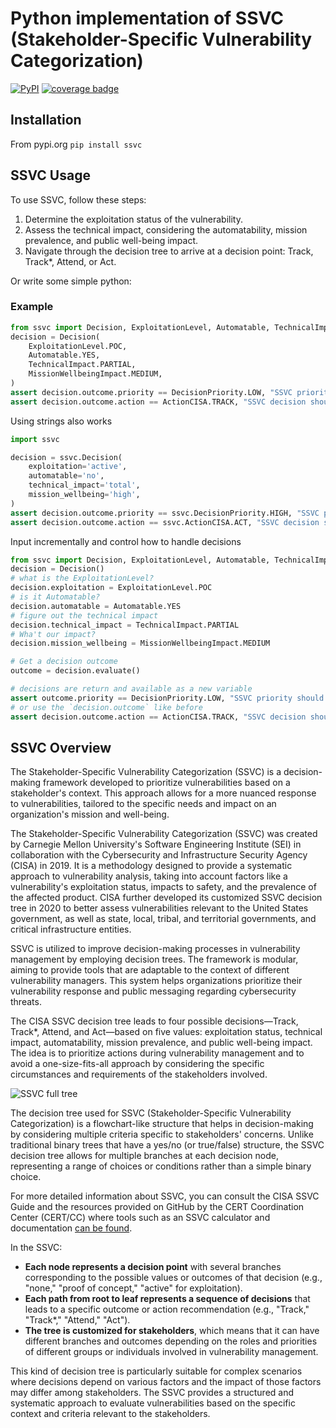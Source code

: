 # Python implementation of SSVC (Stakeholder-Specific Vulnerability Categorization)

[![PyPI](https://img.shields.io/pypi/v/ssvc?label=pypi%20package)](https://pypi.org/project/ssvc/) [![coverage badge](./coverage.svg)](../../actions/workflows/action.yml)

## Installation

From pypi.org `pip install ssvc`

## SSVC Usage

To use SSVC, follow these steps:
1. Determine the exploitation status of the vulnerability.
2. Assess the technical impact, considering the automatability, mission prevalence, and public well-being impact.
3. Navigate through the decision tree to arrive at a decision point: Track, Track*, Attend, or Act.

Or write some simple python:

### Example

```python
from ssvc import Decision, ExploitationLevel, Automatable, TechnicalImpact, MissionWellbeingImpact, ActionCISA, DecisionPriority
decision = Decision(
    ExploitationLevel.POC,
    Automatable.YES,
    TechnicalImpact.PARTIAL,
    MissionWellbeingImpact.MEDIUM,
)
assert decision.outcome.priority == DecisionPriority.LOW, "SSVC priority should be LOW"
assert decision.outcome.action == ActionCISA.TRACK, "SSVC decision should be TRACK"
```

Using strings also works

```python
import ssvc

decision = ssvc.Decision(
    exploitation='active',
    automatable='no',
    technical_impact='total',
    mission_wellbeing='high',
)
assert decision.outcome.priority == ssvc.DecisionPriority.HIGH, "SSVC priority should be HIGH"
assert decision.outcome.action == ssvc.ActionCISA.ACT, "SSVC decision should be ACT"
```

Input incrementally and control how to handle decisions

```python
from ssvc import Decision, ExploitationLevel, Automatable, TechnicalImpact, MissionWellbeingImpact, ActionCISA, DecisionPriority
decision = Decision()
# what is the ExploitationLevel?
decision.exploitation = ExploitationLevel.POC
# is it Automatable?
decision.automatable = Automatable.YES
# figure out the technical impact
decision.technical_impact = TechnicalImpact.PARTIAL
# Wha't our impact?
decision.mission_wellbeing = MissionWellbeingImpact.MEDIUM

# Get a decision outcome
outcome = decision.evaluate()

# decisions are return and available as a new variable
assert outcome.priority == DecisionPriority.LOW, "SSVC priority should be LOW"
# or use the `decision.outcome` like before
assert decision.outcome.action == ActionCISA.TRACK, "SSVC decision should be TRACK"
```

## SSVC Overview

The Stakeholder-Specific Vulnerability Categorization (SSVC) is a decision-making framework developed to prioritize vulnerabilities based on a stakeholder's context. This approach allows for a more nuanced response to vulnerabilities, tailored to the specific needs and impact on an organization's mission and well-being.

The Stakeholder-Specific Vulnerability Categorization (SSVC) was created by Carnegie Mellon University's Software Engineering Institute (SEI) in collaboration with the Cybersecurity and Infrastructure Security Agency (CISA) in 2019. It is a methodology designed to provide a systematic approach to vulnerability analysis, taking into account factors like a vulnerability's exploitation status, impacts to safety, and the prevalence of the affected product. CISA further developed its customized SSVC decision tree in 2020 to better assess vulnerabilities relevant to the United States government, as well as state, local, tribal, and territorial governments, and critical infrastructure entities.

SSVC is utilized to improve decision-making processes in vulnerability management by employing decision trees. The framework is modular, aiming to provide tools that are adaptable to the context of different vulnerability managers. This system helps organizations prioritize their vulnerability response and public messaging regarding cybersecurity threats.

The CISA SSVC decision tree leads to four possible decisions—Track, Track*, Attend, and Act—based on five values: exploitation status, technical impact, automatability, mission prevalence, and public well-being impact. The idea is to prioritize actions during vulnerability management and to avoid a one-size-fits-all approach by considering the specific circumstances and requirements of the stakeholders involved.

![SSVC full tree](assets/ssvc.jpg)

The decision tree used for SSVC (Stakeholder-Specific Vulnerability Categorization) is a flowchart-like structure that helps in decision-making by considering multiple criteria specific to stakeholders' concerns. Unlike traditional binary trees that have a yes/no (or true/false) structure, the SSVC decision tree allows for multiple branches at each decision node, representing a range of choices or conditions rather than a simple binary choice.

For more detailed information about SSVC, you can consult the CISA SSVC Guide and the resources provided on GitHub by the CERT Coordination Center (CERT/CC) where tools such as an SSVC calculator and documentation [can be found](https://www.cisa.gov/stakeholder-specific-vulnerability-categorization-ssvc).

In the SSVC:

- **Each node represents a decision point** with several branches corresponding to the possible values or outcomes of that decision (e.g., "none," "proof of concept," "active" for exploitation).
- **Each path from root to leaf represents a sequence of decisions** that leads to a specific outcome or action recommendation (e.g., "Track," "Track*," "Attend," "Act").
- **The tree is customized for stakeholders**, which means that it can have different branches and outcomes depending on the roles and priorities of different groups or individuals involved in vulnerability management.

This kind of decision tree is particularly suitable for complex scenarios where decisions depend on various factors and the impact of those factors may differ among stakeholders. The SSVC provides a structured and systematic approach to evaluate vulnerabilities based on the specific context and criteria relevant to the stakeholders.
